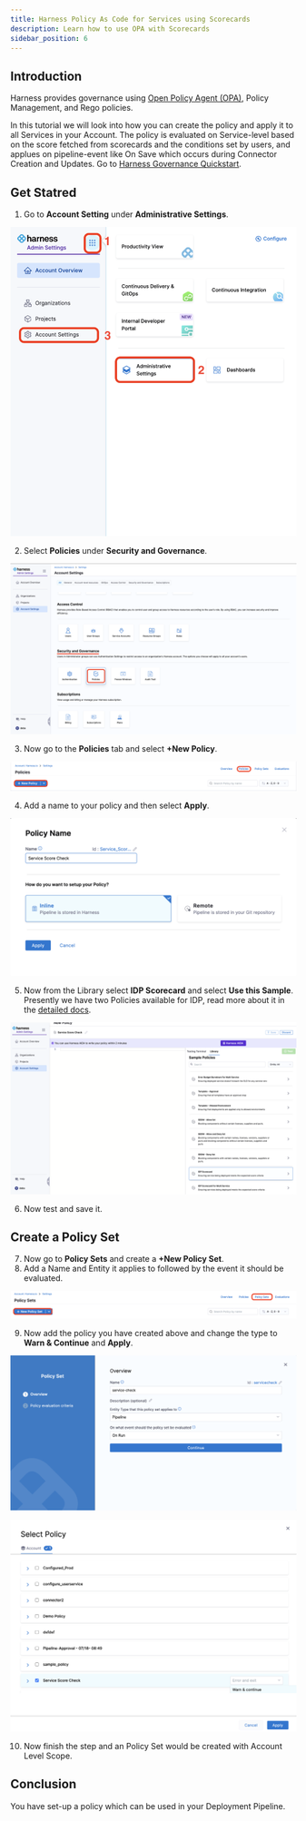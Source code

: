 ```yaml
---
title: Harness Policy As Code for Services using Scorecards
description: Learn how to use OPA with Scorecards
sidebar_position: 6
---
```


## Introduction

Harness provides governance using [Open Policy Agent (OPA)](https://www.openpolicyagent.org/), Policy Management, and Rego policies.

In this tutorial we will look into how you can create the policy and apply it to all Services in your Account. The policy is evaluated on Service-level based on the score fetched from scorecards and the conditions set by users, and applues on pipeline-event like On Save which occurs during Connector Creation and Updates. Go to [Harness Governance Quickstart](https://developer.harness.io/docs/platform/governance/policy-as-code/harness-governance-quickstart).

## Get Statred

1. Go to **Account Setting** under **Administrative Settings**.

![](./static/as-settings.png)

2. Select **Policies** under **Security and Governance**.

![](./static/s-p.png)

3. Now go to the **Policies** tab and select **+New Policy**.

![](./static/tab.png)

4. Add a name to your policy and then select **Apply**.

![](./static/a-n-p.png)

5. Now from the Library select **IDP Scorecard** and select **Use this Sample**. Presently we have two Policies available for IDP, read more about it in the [detailed docs](/docs/internal-developer-portal/scorecards/opa-implementation). 

![](./static/s-p-e.png)

6. Now test and save it.

## Create a Policy Set 

7. Now go to **Policy Sets** and create a **+New Policy Set**.
8. Add a Name and Entity it applies to followed by the event it should be evaluated. 

![](./static/n-p-s.png)

9. Now add the policy you have created above and change the type to **Warn & Continue** and **Apply**.

![](./static/new-policy-set.png)

![](./static/select-policy.png)

10. Now finish the step and an Policy Set would be created with Account Level Scope. 

## Conclusion

You have set-up a policy which can be used in your Deployment Pipeline. 


